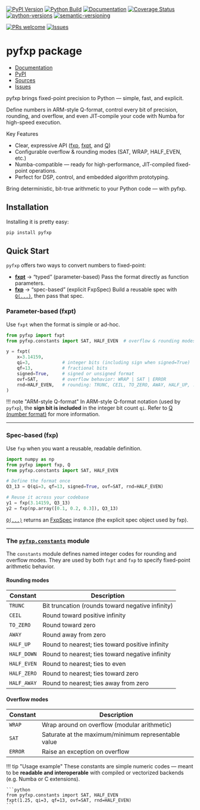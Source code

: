
[![PyPI Version](https://badge.fury.io/py/pyfxp.svg)](https://badge.fury.io/py/pyfxp)
[![Python Build](https://github.com/ericsmacedo/pyfxp/actions/workflows/main.yml/badge.svg)](https://github.com/ericsmacedo/pyfxp/actions/workflows/main.yml)
[![Documentation](https://readthedocs.org/projects/pyfxp/badge/?version=latest)](https://pyfxp.readthedocs.io/en/latest/)
[![Coverage Status](https://coveralls.io/repos/github/ericsmacedo/pyfxp/badge.svg?branch=main)](https://coveralls.io/github/ericsmacedo/pyfxp?branch=main)
[![python-versions](https://img.shields.io/pypi/pyversions/pyfxp.svg)](https://pypi.python.org/pypi/pyfxp)
[![semantic-versioning](https://img.shields.io/badge/semver-2.0.0-green)](https://semver.org/)

[![PRs welcome](https://img.shields.io/badge/PRs-welcome-brightgreen.svg?style=flat-square)](https://docs.github.com/en/pull-requests/collaborating-with-pull-requests/proposing-changes-to-your-work-with-pull-requests/creating-a-pull-request)
[![Issues](https://img.shields.io/github/issues/ericsmacedo/pyfxp)](https://github.com/ericsmacedo/pyfxp/issues)

# pyfxp package

* [Documentation](https://pyfxp.readthedocs.io/en/latest/)
* [PyPI](https://pypi.org/project/pyfxp/)
* [Sources](https://github.com/ericsmacedo/pyfxp)
* [Issues](https://github.com/ericsmacedo/pyfxp/issues)

pyfxp brings fixed-point precision to Python — simple, fast, and explicit.

Define numbers in ARM-style Q-format, control every bit of precision, rounding, and overflow, and even JIT-compile your code with Numba for high-speed execution.

Key Features

- Clear, expressive API ([fxp](docs/api/fxp.md), [fxpt](docs/api/fxpt.md), and [Q](docs/api/Q.md))
- Configurable overflow & rounding modes (SAT, WRAP, HALF_EVEN, etc.)
- Numba-compatible — ready for high-performance, JIT-compiled fixed-point operations.
- Perfect for DSP, control, and embedded algorithm prototyping.

Bring deterministic, bit-true arithmetic to your Python code — with pyfxp.


## Installation

Installing it is pretty easy:

```bash
pip install pyfxp
```

## Quick Start

`pyfxp` offers two ways to convert numbers to fixed-point:

- **[fxpt](https://pyfxp.readthedocs.io/en/latest/api/fxpt/)** → “typed” (parameter-based)
    Pass the format directly as function parameters.
- **[fxp](https://pyfxp.readthedocs.io/en/latest/api/fxp/)** → “spec-based” (explicit FxpSpec)
    Build a reusable spec with [`Q(...)`](https://pyfxp.readthedocs.io/en/latest/api/Q/), then pass that spec.


### Parameter-based (fxpt)

Use `fxpt` when the format is simple or ad-hoc.

```python
from pyfxp import fxpt
from pyfxp.constants import SAT, HALF_EVEN  # overflow & rounding modes

y = fxpt(
    x=3.14159,
    qi=3,            # integer bits (including sign when signed=True)
    qf=13,           # fractional bits
    signed=True,     # signed or unsigned format
    ovf=SAT,         # overflow behavior: WRAP | SAT | ERROR
    rnd=HALF_EVEN,   # rounding: TRUNC, CEIL, TO_ZERO, AWAY, HALF_UP, ...
)
```

!!! note "ARM-style Q-format"
    In ARM-style Q-format notation (used by `pyfxp`), the **sign bit is included** in the integer bit count `qi`.
    Refer to [Q (number format)](https://en.wikipedia.org/wiki/Q_(number_format)) for more information.

---

### Spec-based (fxp)

Use `fxp` when you want a reusable, readable definition.

```python
import numpy as np
from pyfxp import fxp, Q
from pyfxp.constants import SAT, HALF_EVEN

# Define the format once
Q3_13 = Q(qi=3, qf=13, signed=True, ovf=SAT, rnd=HALF_EVEN)

# Reuse it across your codebase
y1 = fxp(3.14159, Q3_13)
y2 = fxp(np.array([0.1, 0.2, 0.3]), Q3_13)
```

[`Q(...)`](https://pyfxp.readthedocs.io/en/latest/api/Q/) returns an [FxpSpec](https://pyfxp.readthedocs.io/en/latest/api/FxpSpec/) instance (the explicit spec object used by fxp).

---

### The [`pyfxp.constants`](https://pyfxp.readthedocs.io/en/latest/api/constants/) module

The `constants` module defines named integer codes for rounding and overflow modes.
They are used by both `fxpt` and `fxp` to specify fixed-point arithmetic behavior.

#### Rounding modes

| Constant | Description |
|-----------|--------------|
| `TRUNC` | Bit truncation (rounds toward negative infinity) |
| `CEIL` | Round toward positive infinity |
| `TO_ZERO` | Round toward zero |
| `AWAY` | Round away from zero |
| `HALF_UP` | Round to nearest; ties toward positive infinity |
| `HALF_DOWN` | Round to nearest; ties toward negative infinity |
| `HALF_EVEN` | Round to nearest; ties to even |
| `HALF_ZERO` | Round to nearest; ties toward zero |
| `HALF_AWAY` | Round to nearest; ties away from zero |

#### Overflow modes

| Constant | Description |
|-----------|--------------|
| `WRAP` | Wrap around on overflow (modular arithmetic) |
| `SAT` | Saturate at the maximum/minimum representable value |
| `ERROR` | Raise an exception on overflow |

!!! tip "Usage example"
    These constants are simple numeric codes — meant to be **readable and interoperable** with compiled or vectorized backends (e.g. Numba or C extensions).

    ```python
    from pyfxp.constants import SAT, HALF_EVEN
    fxpt(1.25, qi=3, qf=13, ovf=SAT, rnd=HALF_EVEN)
    ```
